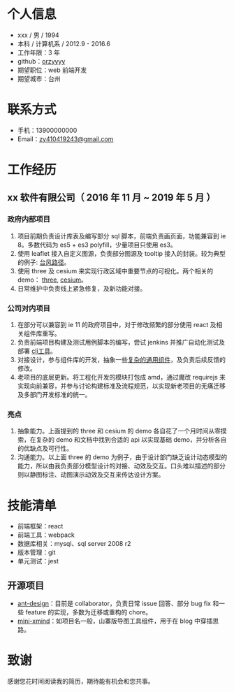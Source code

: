 <h1 id="个人信息">个人信息</h1>
<ul>
<li>xxx / 男 / 1994</li>
<li>本科 / 计算机系 / 2012.9 - 2016.6</li>
<li>工作年限：3 年</li>
<li>github：<a href="https://github.com/orzyyyy">orzyyyy</a></li>
<li>期望职位：web 前端开发</li>
<li>期望城市：台州</li>
</ul>
<h1 id="联系方式">联系方式</h1>
<ul>
<li>手机：13900000000</li>
<li>Email：<a href="mailto:&#122;&#121;&#x34;&#49;&#x30;&#52;&#x31;&#57;&#x32;&#52;&#51;&#x40;&#x67;&#x6d;&#97;&#x69;&#x6c;&#46;&#x63;&#x6f;&#x6d;">&#122;&#121;&#x34;&#49;&#x30;&#52;&#x31;&#57;&#x32;&#52;&#51;&#x40;&#x67;&#x6d;&#97;&#x69;&#x6c;&#46;&#x63;&#x6f;&#x6d;</a></li>
</ul>
<h1 id="工作经历">工作经历</h1>
<h2 id="xx-软件有限公司（-2016-年-11-月--2019-年-5-月-）">xx 软件有限公司（ 2016 年 11 月 ~ 2019 年 5 月 ）</h2>
<h3 id="政府内部项目">政府内部项目</h3>
<ol>
<li>项目前期负责设计库表及编写部分 sql 脚本，前端负责画页面，功能兼容到 ie 8。多数代码为 es5 + es3 polyfill，少量项目只使用 es3。</li>
<li>使用 leaflet 接入自定义图源，负责部分图源及 tooltip 接入的封装。较为典型的例子: <a href="http://typhoon.zjwater.gov.cn/default.aspx">台风路径</a>。</li>
<li>使用 three 及 cesium 来实现行政区域中重要节点的可视化。两个相关的 demo： <a href="https://github.com/breathing-is-fun/three-kit#%E6%95%88%E6%9E%9C%E5%9B%BE">three</a>, <a href="https://github.com/breathing-is-fun/chika-cesium#screenshots">cesium</a>。</li>
<li>日常维护中负责线上紧急修复，及新功能对接。</li>
</ol>
<h3 id="公司对内项目">公司对内项目</h3>
<ol>
<li>在部分可以兼容到 ie 11 的政府项目中，对于修改频繁的部分使用 react 及相关组件库重写。</li>
<li>负责前端项目构建及测试用例脚本的编写，尝试 jenkins 并推广自动化测试及部署 <a href="https://github.com/orzyyyy/nino-cli">cli工具</a>。</li>
<li>对接设计，参与组件库的开发，抽象一些<a href="https://github.com/breathing-is-fun/chika-component/tree/master/src/component/Container">复杂的通用组件</a>，及负责后续反馈的修改。</li>
<li>老项目的底层更新。将工程化开发的模块打包成 amd，通过魔改 requirejs 来实现向前兼容，并参与讨论构建标准及流程规范，以实现新老项目的无痛迁移及多部门开发标准的统一。</li>
</ol>
<h3 id="亮点">亮点</h3>
<ol>
<li>抽象能力。上面提到的 three 和 cesium 的 demo 各自花了一个月时间从零摸索，在复杂的 demo 和文档中找到合适的 api 以实现基础 demo，并分析各自的优缺点及可行性。</li>
<li>沟通能力。以上面 three 的 demo 为例子，由于设计部门缺乏设计动态模型的能力，所以由我负责部分模型设计的对接、动效及交互。口头难以描述的部分则以静图标注、动图演示动效及交互来传达设计方案。</li>
</ol>
<h1 id="技能清单">技能清单</h1>
<ul>
<li>前端框架：react</li>
<li>前端工具：webpack</li>
<li>数据库相关：mysql、sql server 2008 r2</li>
<li>版本管理：git</li>
<li>单元测试：jest</li>
</ul>
<h2 id="开源项目">开源项目</h2>
<ul>
<li><a href="https://github.com/ant-design/ant-design">ant-design</a>：目前是 collaborator，负责日常 issue 回答、部分 bug fix 和一些 feature 的实现，多数为迁移或重构的 chore。</li>
<li><a href="https://github.com/orzyyyy/mini-xmind">mini-xmind</a>：如项目名一般，山寨版导图工具组件，用于在 blog 中穿插思路。</li>
</ul>
<h1 id="致谢">致谢</h1>
<p>感谢您花时间阅读我的简历，期待能有机会和您共事。</p>
